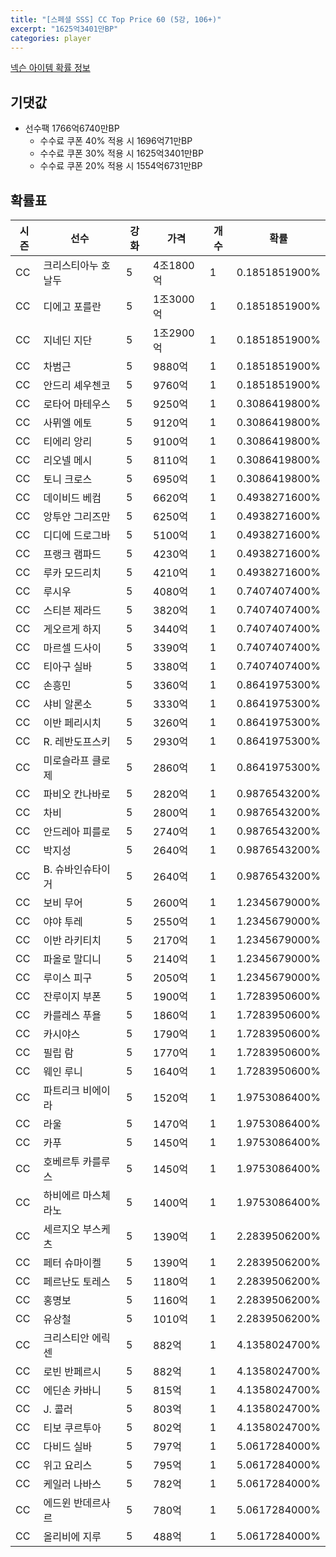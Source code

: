```yaml
---
title: "[스페셜 SSS] CC Top Price 60 (5강, 106+)"
excerpt: "1625억3401만BP"
categories: player
---
```

[넥슨 아이템 확률 정보](http://iteminfo.nexon.com/probability/fo4?sn=7414)

## 기댓값
- 선수팩 1766억6740만BP
  - 수수료 쿠폰 40% 적용 시 1696억71만BP
  - 수수료 쿠폰 30% 적용 시 1625억3401만BP
  - 수수료 쿠폰 20% 적용 시 1554억6731만BP


## 확률표

|시즌|선수|강화|가격|개수|확률|
|---|---|---|---|---|---|
|CC|크리스티아누 호날두|5|4조1800억|1|0.1851851900%|
|CC|디에고 포를란|5|1조3000억|1|0.1851851900%|
|CC|지네딘 지단|5|1조2900억|1|0.1851851900%|
|CC|차범근|5|9880억|1|0.1851851900%|
|CC|안드리 셰우첸코|5|9760억|1|0.1851851900%|
|CC|로타어 마테우스|5|9250억|1|0.3086419800%|
|CC|사뮈엘 에토|5|9120억|1|0.3086419800%|
|CC|티에리 앙리|5|9100억|1|0.3086419800%|
|CC|리오넬 메시|5|8110억|1|0.3086419800%|
|CC|토니 크로스|5|6950억|1|0.3086419800%|
|CC|데이비드 베컴|5|6620억|1|0.4938271600%|
|CC|앙투안 그리즈만|5|6250억|1|0.4938271600%|
|CC|디디에 드로그바|5|5100억|1|0.4938271600%|
|CC|프랭크 램파드|5|4230억|1|0.4938271600%|
|CC|루카 모드리치|5|4210억|1|0.4938271600%|
|CC|루시우|5|4080억|1|0.7407407400%|
|CC|스티븐 제라드|5|3820억|1|0.7407407400%|
|CC|게오르게 하지|5|3440억|1|0.7407407400%|
|CC|마르셀 드사이|5|3390억|1|0.7407407400%|
|CC|티아구 실바|5|3380억|1|0.7407407400%|
|CC|손흥민|5|3360억|1|0.8641975300%|
|CC|샤비 알론소|5|3330억|1|0.8641975300%|
|CC|이반 페리시치|5|3260억|1|0.8641975300%|
|CC|R. 레반도프스키|5|2930억|1|0.8641975300%|
|CC|미로슬라프 클로제|5|2860억|1|0.8641975300%|
|CC|파비오 칸나바로|5|2820억|1|0.9876543200%|
|CC|차비|5|2800억|1|0.9876543200%|
|CC|안드레아 피를로|5|2740억|1|0.9876543200%|
|CC|박지성|5|2640억|1|0.9876543200%|
|CC|B. 슈바인슈타이거|5|2640억|1|0.9876543200%|
|CC|보비 무어|5|2600억|1|1.2345679000%|
|CC|야야 투레|5|2550억|1|1.2345679000%|
|CC|이반 라키티치|5|2170억|1|1.2345679000%|
|CC|파올로 말디니|5|2140억|1|1.2345679000%|
|CC|루이스 피구|5|2050억|1|1.2345679000%|
|CC|잔루이지 부폰|5|1900억|1|1.7283950600%|
|CC|카를레스 푸욜|5|1860억|1|1.7283950600%|
|CC|카시야스|5|1790억|1|1.7283950600%|
|CC|필립 람|5|1770억|1|1.7283950600%|
|CC|웨인 루니|5|1640억|1|1.7283950600%|
|CC|파트리크 비에이라|5|1520억|1|1.9753086400%|
|CC|라울|5|1470억|1|1.9753086400%|
|CC|카푸|5|1450억|1|1.9753086400%|
|CC|호베르투 카를루스|5|1450억|1|1.9753086400%|
|CC|하비에르 마스체라노|5|1400억|1|1.9753086400%|
|CC|세르지오 부스케츠|5|1390억|1|2.2839506200%|
|CC|페터 슈마이켈|5|1390억|1|2.2839506200%|
|CC|페르난도 토레스|5|1180억|1|2.2839506200%|
|CC|홍명보|5|1160억|1|2.2839506200%|
|CC|유상철|5|1010억|1|2.2839506200%|
|CC|크리스티안 에릭센|5|882억|1|4.1358024700%|
|CC|로빈 반페르시|5|882억|1|4.1358024700%|
|CC|에딘손 카바니|5|815억|1|4.1358024700%|
|CC|J. 콜러|5|803억|1|4.1358024700%|
|CC|티보 쿠르투아|5|802억|1|4.1358024700%|
|CC|다비드 실바|5|797억|1|5.0617284000%|
|CC|위고 요리스|5|795억|1|5.0617284000%|
|CC|케일러 나바스|5|782억|1|5.0617284000%|
|CC|에드윈 반데르사르|5|780억|1|5.0617284000%|
|CC|올리비에 지루|5|488억|1|5.0617284000%|
